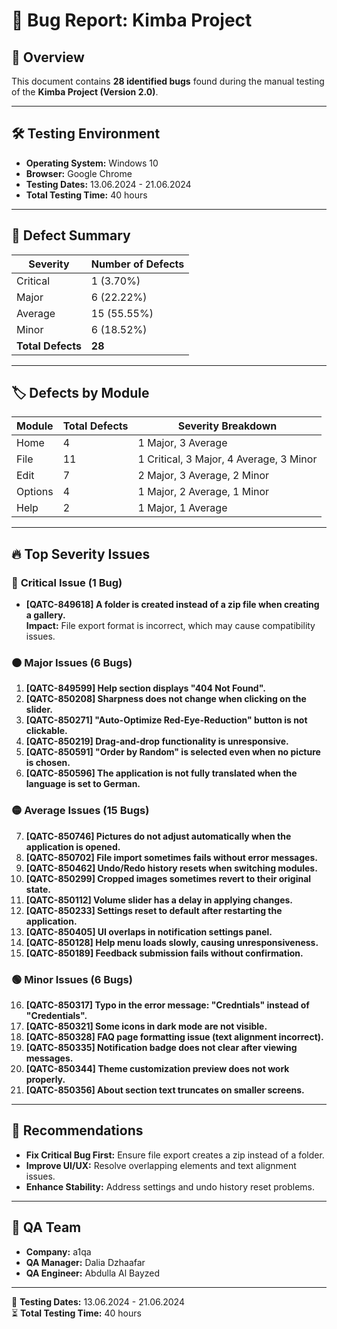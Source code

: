 # 🐞 Bug Report: Kimba Project

## 📌 Overview
This document contains **28 identified bugs** found during the manual testing of the **Kimba Project (Version 2.0)**.

---

## 🛠 Testing Environment
- **Operating System:** Windows 10  
- **Browser:** Google Chrome  
- **Testing Dates:** 13.06.2024 - 21.06.2024  
- **Total Testing Time:** 40 hours  

---

## 🔴 Defect Summary  
| **Severity** | **Number of Defects** |
|-------------|----------------------|
| Critical    | 1 (3.70%)             |
| Major      | 6 (22.22%)            |
| Average    | 15 (55.55%)           |
| Minor      | 6 (18.52%)            |
| **Total Defects** | **28** |  

---

## 🏷 Defects by Module  
| **Module**       | **Total Defects** | **Severity Breakdown** |
|----------------|--------------|------------------|
| Home          | 4            | 1 Major, 3 Average |
| File          | 11           | 1 Critical, 3 Major, 4 Average, 3 Minor |
| Edit          | 7            | 2 Major, 3 Average, 2 Minor |
| Options       | 4            | 1 Major, 2 Average, 1 Minor |
| Help          | 2            | 1 Major, 1 Average |

---

## 🔥 **Top Severity Issues**  

### 🔴 **Critical Issue (1 Bug)**
- **[QATC-849618] A folder is created instead of a zip file when creating a gallery.**  
  **Impact:** File export format is incorrect, which may cause compatibility issues.

### 🟠 **Major Issues (6 Bugs)**
1. **[QATC-849599] Help section displays "404 Not Found".**  
2. **[QATC-850208] Sharpness does not change when clicking on the slider.**  
3. **[QATC-850271] "Auto-Optimize Red-Eye-Reduction" button is not clickable.**  
4. **[QATC-850219] Drag-and-drop functionality is unresponsive.**  
5. **[QATC-850591] "Order by Random" is selected even when no picture is chosen.**  
6. **[QATC-850596] The application is not fully translated when the language is set to German.**  

### 🟡 **Average Issues (15 Bugs)**
7. **[QATC-850746] Pictures do not adjust automatically when the application is opened.**  
8. **[QATC-850702] File import sometimes fails without error messages.**  
9. **[QATC-850462] Undo/Redo history resets when switching modules.**  
10. **[QATC-850299] Cropped images sometimes revert to their original state.**  
11. **[QATC-850112] Volume slider has a delay in applying changes.**  
12. **[QATC-850233] Settings reset to default after restarting the application.**  
13. **[QATC-850405] UI overlaps in notification settings panel.**  
14. **[QATC-850128] Help menu loads slowly, causing unresponsiveness.**  
15. **[QATC-850189] Feedback submission fails without confirmation.**  

### 🟢 **Minor Issues (6 Bugs)**
16. **[QATC-850317] Typo in the error message: "Credntials" instead of "Credentials".**  
17. **[QATC-850321] Some icons in dark mode are not visible.**  
18. **[QATC-850328] FAQ page formatting issue (text alignment incorrect).**  
19. **[QATC-850335] Notification badge does not clear after viewing messages.**  
20. **[QATC-850344] Theme customization preview does not work properly.**  
21. **[QATC-850356] About section text truncates on smaller screens.**  

---

## 📌 Recommendations  
- **Fix Critical Bug First:** Ensure file export creates a zip instead of a folder.  
- **Improve UI/UX:** Resolve overlapping elements and text alignment issues.  
- **Enhance Stability:** Address settings and undo history reset problems.  

---

## 👥 QA Team  
- **Company:** a1qa  
- **QA Manager:** Dalia Dzhaafar  
- **QA Engineer:** Abdulla Al Bayzed  

---

📅 **Testing Dates:** 13.06.2024 - 21.06.2024  
⏳ **Total Testing Time:** 40 hours  


